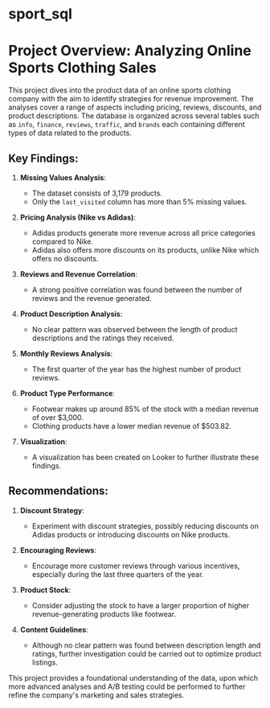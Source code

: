 # sport_sql
# Project Overview: Analyzing Online Sports Clothing Sales

This project dives into the product data of an online sports clothing company with the aim to identify strategies for revenue improvement. The analyses cover a range of aspects including pricing, reviews, discounts, and product descriptions. The database is organized across several tables such as `info`, `finance`, `reviews`, `traffic`, and `brands` each containing different types of data related to the products.

## Key Findings:

1. **Missing Values Analysis**: 
   - The dataset consists of 3,179 products.
   - Only the `last_visited` column has more than 5% missing values.

2. **Pricing Analysis (Nike vs Adidas)**:
   - Adidas products generate more revenue across all price categories compared to Nike.
   - Adidas also offers more discounts on its products, unlike Nike which offers no discounts.

3. **Reviews and Revenue Correlation**:
   - A strong positive correlation was found between the number of reviews and the revenue generated.

4. **Product Description Analysis**:
   - No clear pattern was observed between the length of product descriptions and the ratings they received.

5. **Monthly Reviews Analysis**:
   - The first quarter of the year has the highest number of product reviews. 

6. **Product Type Performance**:
   - Footwear makes up around 85% of the stock with a median revenue of over $3,000.
   - Clothing products have a lower median revenue of $503.82.

7. **Visualization**:
   - A visualization has been created on Looker to further illustrate these findings.

## Recommendations:

1. **Discount Strategy**: 
   - Experiment with discount strategies, possibly reducing discounts on Adidas products or introducing discounts on Nike products.

2. **Encouraging Reviews**:
   - Encourage more customer reviews through various incentives, especially during the last three quarters of the year.

3. **Product Stock**:
   - Consider adjusting the stock to have a larger proportion of higher revenue-generating products like footwear.

4. **Content Guidelines**:
   - Although no clear pattern was found between description length and ratings, further investigation could be carried out to optimize product listings.

This project provides a foundational understanding of the data, upon which more advanced analyses and A/B testing could be performed to further refine the company's marketing and sales strategies.
